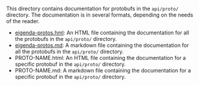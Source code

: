 This directory contains documentation for protobufs in the `api/proto/` directory. The documentation is in several
formats, depending on the needs of the reader.

- [eigenda-protos.hml](./eigenda-protos.html): An HTML file containing the documentation for all the protobufs in the `api/proto/` directory.
- [eigenda-protos.md](./eigenda-protos.md): A markdown file containing the documentation for all the protobufs in the `api/proto/` directory.
- PROTO-NAME.html: An HTML file containing the documentation for a specific protobuf in the `api/proto/` directory.
- PROTO-NAME.md: A markdown file containing the documentation for a specific protobuf in the `api/proto/` directory.